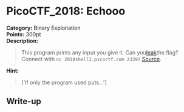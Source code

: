 <!-- This markdown file is writeup template. -->

# PicoCTF_2018:  Echooo

**Category:** Binary Exploitation  
**Points:** 300pt  
**Description:**

> This program prints any input you give it. Can you[leak](//2018shell2.picoctf.com/static/802110a231267eb07cdead16416dea12/echo)the flag? Connect with `nc 2018shell2.picoctf.com 23397`.[Source](//2018shell2.picoctf.com/static/802110a231267eb07cdead16416dea12/echo.c).

**Hint:**

> ['If only the program used puts...']

## Write-up